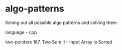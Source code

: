 # algo-patterns
fishing out all possible algo patterns and solving them

language - cpp

two-pointers
167. Two Sum II - Input Array Is Sorted